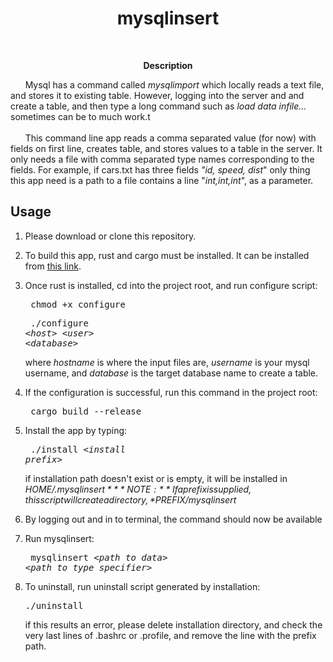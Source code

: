 <h1 align="center">mysqlinsert</h1>
<br>
<p align="center"><strong>Description</strong>
<p>&nbsp; &nbsp; &nbsp; Mysql has a command called <i>mysqlimport</i> which
 locally reads a text file, and stores it to existing table. However,
logging into the server and and create a table, and then type a long 
command such as <i>load data infile...</i> sometimes can be to much work.t
<br>
<br>
&nbsp; &nbsp; &nbsp; This command line app reads a comma separated value (for now) with fields on first 
line, creates table, and stores values to a table in the server. 
It only needs a file with comma separated type names corresponding to 
the fields. For example, if cars.txt has three fields <i>"id, speed, dist</i>" only thing this
app need is a path to a file contains a line "<i>int,int,int</i>",
as a parameter.

<h2>Usage</h2>

1. Please download or clone this repository.
2. To build this app, rust and cargo must be installed.
It can be installed from [this link](https://www.rust-lang.org/tools/install).

2. Once rust is installed, cd into the project root, and run configure
script:  <pre> chmod  +x  configure </pre>
         <pre> ./configure  <*host*>  <*user*>  <*database*></pre>
         where *hostname* is where the input files are, *username* is your mysql
         username, and *database* is the target database name to create a table. 
3. If the configuration is successful, run this command in the project root:
        <pre> cargo  build  --release</pre> 
4. Install the app by typing: 
        <pre> ./install  <*install prefix*> </pre>
        if installation path doesn't exist or is empty, it will be installed
        in *$HOME/.mysqlinsert*
        **NOTE:** If a prefix is supplied, this script will create a directory,
        *$PREFIX/mysqlinsert*
5. By logging out and in to terminal, the command should now be available
6. Run mysqlinsert: 
       <pre> mysqlinsert  <*path to data*>  <*path to type specifier*></pre>   
7. To uninstall, run uninstall script generated by installation:
       <pre>./uninstall</pre>
       if this results an error, please delete installation directory,
       and check the very last lines of .bashrc or .profile, and 
       remove the line with the prefix path.   